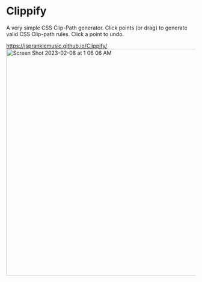 # Clippify
A very simple CSS Clip-Path generator. Click points (or drag) to generate valid CSS Clip-path rules. Click a point to undo.

https://jspranklemusic.github.io/Clippify/
<img width="603" alt="Screen Shot 2023-02-08 at 1 06 06 AM" src="https://user-images.githubusercontent.com/75324120/217448514-75dab037-0a26-442f-8536-cee2a468573e.png">
